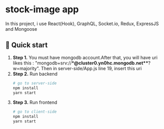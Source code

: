 # stock-image app

In this project, i use React(Hook), GraphQL, Socket.io, Redux, ExpressJS and Mongoose

## 🚀 Quick start

1.  **Step 1.**
    You must have mongodb account.After that, you will have uri likes this : "mongodb+srv://**\*@cluster0.yn0hc.mongodb.net\*\***?w=majority". Then in server-side/App.js line 19, insert this uri
2.  **Step 2.**
    Run backend
    ```sh
    # go to server-side
    npm install
    yarn start
    ```
3.  **Step 3.**
    Run frontend
    ```sh
    # go to client-side
    npm install
    yarn start
    ```

